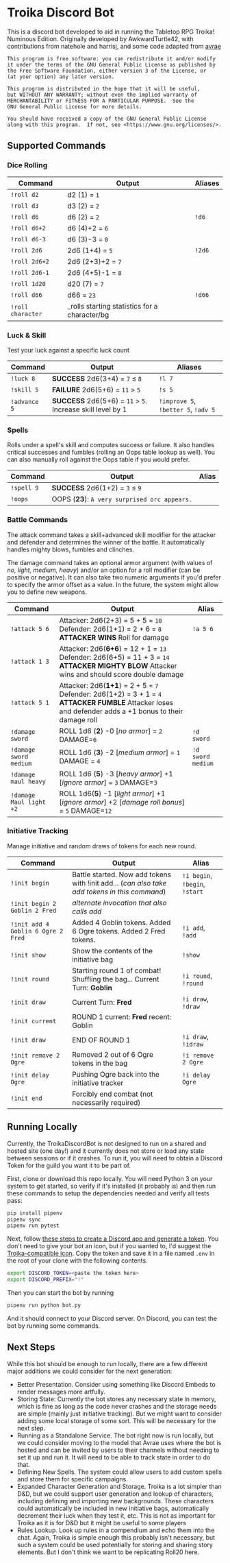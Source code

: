 # Troika Discord Bot
This is a discord bot developed to aid in running the Tabletop RPG Troika! Numinous Edition.
Originally developed by AwkwardTurtle42, with contributions from natehole and harrisj, and some code adapted from [avrae](https://github.com/avrae/avrae)

    This program is free software: you can redistribute it and/or modify
    it under the terms of the GNU General Public License as published by
    the Free Software Foundation, either version 3 of the License, or
    (at your option) any later version.

    This program is distributed in the hope that it will be useful,
    but WITHOUT ANY WARRANTY; without even the implied warranty of
    MERCHANTABILITY or FITNESS FOR A PARTICULAR PURPOSE.  See the
    GNU General Public License for more details.

    You should have received a copy of the GNU General Public License
    along with this program.  If not, see <https://www.gnu.org/licenses/>.

## Supported Commands

### Dice Rolling

|Command|Output|Aliases|
|----|---|-----|
|`!roll d2`|d2 (1) = `1`||
|`!roll d3`|d3 (2) = `2`||
|`!roll d6`|d6 (2) = `2`|`!d6`|
|`!roll d6+2`|d6 (4)+2 = `6`||
|`!roll d6-3`|d6 (3)-3 = `0`||
|`!roll 2d6`|2d6 (1+4) = `5`|`!2d6`|
|`!roll 2d6+2`|2d6 (2+3)+2 = `7`||
|`!roll 2d6-1`|2d6 (4+5)-1 = `8`||
|`!roll 1d20`|d20 (7) = `7`||
|`!roll d66`|d66 = `23`|`!d66`|
|`!roll character`|_rolls starting statistics for a character/bg||

### Luck & Skill

Test your luck against a specific luck count

|Command|Output|Aliases|
|----|----|----|
|`!luck 8`|**SUCCESS** 2d6(3+4) = `7` ≤ `8`|`!l 7`|
|`!skill 5`|**FAILURE** 2d6(5+6) = `11` > `5`|`!s 5`|
|`!advance 5`|**SUCCESS** 2d6(5+6) = `11` > `5`. Increase skill level by 1|`!improve 5`, `!better 5`, `!adv 5`|

### Spells

Rolls under a spell's skill and computes success or failure. It also handles critical successes and fumbles (rolling an Oops table lookup as well). You can also manually roll against the Oops table if you would prefer.

|Command|Output|Alias|
|-----|----|----|
|`!spell 9`|**SUCCESS** 2d6(1+2) = `3` ≤ `9`||
|`!oops`|OOPS (**23**): `A very surprised orc appears.`||

### Battle Commands

The attack command takes a skill+advanced skill modifier for the attacker and defender and determines the winner of the battle. It automatically handles mighty blows, fumbles and clinches.

The damage command takes an optional armor argument (with values of _no, light, medium, heavy_) and/or an option for a roll modifier (can be positive or negative). It can also take two numeric arguments if you'd prefer to specify the armor offset as a value. In the future, the system might allow you to define new weapons.

|Command|Output|Alias|
|------|------|-----|
|`!attack 5 6`|Attacker: 2d6(2+3) = 5 + 5 = `10` Defender: 2d6(1+1) = 2 + 6 = `8` **ATTACKER WINS** Roll for damage|`!a 5 6`|
|`!attack 1 3`|Attacker: 2d6(**6+6**) = 12 + 1 = `13` Defender: 2d6(6+5) = 11 + 3 = `14` **ATTACKER MIGHTY BLOW** Attacker wins and should score double damage||
|`!attack 5 1`|Attacker: 2d6(**1+1**) = 2 + 5 = `7` Defender: 2d6(1+2) = 3 + 1 = `4` **ATTACKER FUMBLE** Attacker loses and defender adds a +1 bonus to their damage roll||
|`!damage sword`|ROLL 1d6 (**2**) -0 [_no armor_] = `2` DAMAGE=`6`|`!d sword`|
|`!damage sword medium`|ROLL 1d6 (**3**) -2 [_medium armor_] = `1` DAMAGE = `4`|`!d sword medium`|
|`!damage maul heavy`|ROLL 1d6 (**5**) -3 [_heavy armor_] +1 [_ignore armor_] = `3` DAMAGE=`3`||
|`!damage Maul light +2`|ROLL 1d6(**5**) -1 [_light armor_] +1 [_ignore armor_] +2 [_damage roll bonus_] = `5` DAMAGE=`12`||

### Initiative Tracking

Manage initiative and random draws of tokens for each new round.

|Command|Output|Alias|
|---|---|---|
|`!init begin`|Battle started. Now add tokens with !init add... (_can also take add tokens in this command_)|`!i begin`, `!begin`, `!start`|
|`!init begin 2 Goblin 2 Fred`|_alternate invocation that also calls add_||
|`!init add 4 Goblin 6 Ogre 2 Fred`|Added 4 Goblin tokens. Added 6 Ogre tokens. Added 2 Fred tokens.|`!i add`, `!add`|
|`!init show`|Show the contents of the initiative bag|`!show`|
|`!init round`|Starting round 1 of combat! Shuffling the bag... Current Turn: **Goblin**|`!i round`, `!round`|
|`!init draw`|Current Turn: **Fred**|`!i draw`, `!draw`|
|`!init current`|ROUND 1 current: **Fred** recent: Goblin||
|`!init draw`|END OF ROUND 1|`!i draw`, `!idraw`|
|`!init remove 2 Ogre`|Removed 2 out of 6 Ogre tokens in the bag|`!i remove 2 Ogre`|
|`!init delay Ogre`|Pushing Ogre back into the initiative tracker|`!i delay Ogre`|
|`!init end`|Forcibly end combat (not necessarily required)||

## Running Locally

Currently, the TroikaDiscordBot is not designed to run on a shared and hosted
site (one day!) and it currently does not store or load any state between
sessions or if it crashes. To run it, you will need to obtain a Discord Token
for the guild you want it to be part of.

First, clone or download this repo locally. You will need Python 3 on your system to get started, so verify if it's installed (it probably is) and then run these commands to setup the dependencies needed and verify all tests pass:

``` sh
pip install pipenv
pipenv sync
pipenv run pytest
```

Next, follow [these steps to create a Discord app and generate a token](https://www.writebots.com/discord-bot-token/). You don't need to give your bot an icon, but if you wanted to, I'd suggest the [Troika-compatible icon](https://external-preview.redd.it/KdIV_apUhWV-iyIiNuMmMOMU4GUoW4Mn1p7qVH6o590.jpg?auto=webp&s=54708af775118dc2a802974991e35b889b95fa55). Copy the token and save it in a file named `.env` in the root of your clone with the following contents.

``` sh
export DISCORD_TOKEN=<paste the token here>
export DISCORD_PREFIX="!"
```

Then you can start the bot by running

``` sh
pipenv run python bot.py
```

And it should connect to your Discord server. On Discord, you can test the bot by running some commands.

## Next Steps

While this bot should be enough to run locally, there are a few different major additions we could consider for the next generation:

* Better Presentation. Consider using something like Discord Embeds to render messages more artfully.
* Storing State: Currently the bot stores any necessary state in memory, which is fine as long as the code never crashes and the storage needs are simple (mainly just initiative tracking). But we might want to consider adding some local storage of some sort. This will be necessary for the next step.
* Running as a Standalone Service. The bot right now is run locally, but we could consider moving to the model that Avrae uses where the bot is hosted and can be invited by users to their channels without needing to set it up and run it. It will need to be able to track state in order to do that.
* Defining New Spells. The system could allow users to add custom spells and store them for specific campaigns.
* Expanded Character Generation and Storage. Troika is a lot simpler than D&D, but we could support user generation and lookup of characters, including defining and importing new backgrounds. These characters could automatically be included in new initiative bags, automatically decrement their luck when they test it, etc. This is not as important for Troika as it is for D&D but it might be useful to some players
* Rules Lookup. Look up rules in a compendium and echo them into the chat. Again, Troika is simple enough this probably isn't necessary, but such a system could be used potentially for storing and sharing story elements. But I don't think we want to be replicating Roll20 here.
